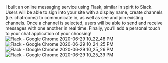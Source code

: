 I built an online messaging service using Flask, similar in spirit to Slack. Users will be able to sign into your site with a display name, create channels (i.e. chatrooms) to communicate in, as well as see and join existing channels. Once a channel is selected, users will be able to send and receive messages with one another in real time. Finally, you’ll add a personal touch to your chat application of your choosing!
![Flack - Google Chrome 2020-06-29 10_22_48 PM](https://user-images.githubusercontent.com/59661625/86076333-e1b6dc00-ba57-11ea-8a3e-30e25e60b684.png)
![Flack - Google Chrome 2020-06-29 10_24_25 PM](https://user-images.githubusercontent.com/59661625/86076342-e4193600-ba57-11ea-8352-a42f6870361a.png)
![Flack - Google Chrome 2020-06-29 10_25_26 PM](https://user-images.githubusercontent.com/59661625/86076346-e54a6300-ba57-11ea-9690-133f80311d7c.png)
![Flack - Google Chrome 2020-06-29 10_25_39 PM](https://user-images.githubusercontent.com/59661625/86076352-e67b9000-ba57-11ea-97c0-b742e953a26d.png)

